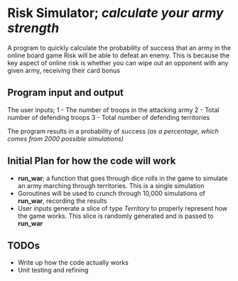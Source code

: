 # Risk Simulator; *calculate your army strength*

A program to quickly calculate the probability of success that an army in the
online board game Risk will be able to defeat an enemy. This is because the
key aspect of online risk is whether you can wipe out an opponent with any
given army, receiving their card bonus

## Program input and output

The user inputs;
1 - The number of troops in the attacking army
2 - Total number of defending troops
3 - Total number of defending territories

The program results in a probability of success *(as a percentage, which comes from 2000 possible simulations)*

## Initial Plan for how the code will work

- **run_war**; a function that goes through dice rolls in the
game to simulate an army marching through territories. This is a single
simulation
- Goroutines will be used to crunch through 10,000 simulations of **run_war**,
recording the results
- User inputs generate a slice of type *Territory* to properly represent
how the game works. This slice is randomly generated and is passed to **run_war** 

## TODOs

- Write up how the code actually works
- Unit testing and refining

